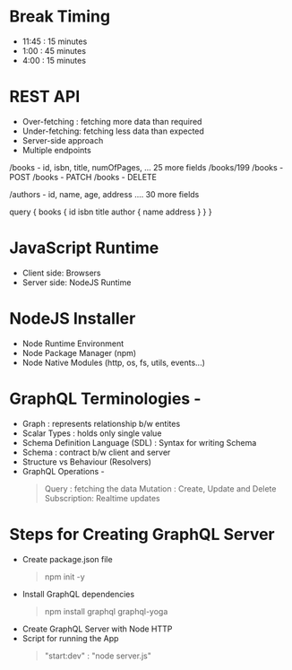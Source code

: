 # Break Timing

- 11:45 : 15 minutes
- 1:00 : 45 minutes
- 4:00 : 15 minutes

# REST API

- Over-fetching : fetching more data than required
- Under-fetching: fetching less data than expected
- Server-side approach
- Multiple endpoints

/books - id, isbn, title, numOfPages, ... 25 more fields
/books/199
/books - POST
/books - PATCH
/books - DELETE

/authors - id, name, age, address .... 30 more fields

query {
books {
id
isbn
title
author {
name
address
}
}
}

# JavaScript Runtime

- Client side: Browsers
- Server side: NodeJS Runtime

# NodeJS Installer

- Node Runtime Environment
- Node Package Manager (npm)
- Node Native Modules (http, os, fs, utils, events...)

# GraphQL Terminologies -

- Graph : represents relationship b/w entites
- Scalar Types : holds only single value
- Schema Definition Language (SDL) : Syntax for writing Schema
- Schema : contract b/w client and server
- Structure vs Behaviour (Resolvers)
- GraphQL Operations -
  > Query : fetching the data
  > Mutation : Create, Update and Delete
  > Subscription: Realtime updates

# Steps for Creating GraphQL Server

- Create package.json file
  > npm init -y
- Install GraphQL dependencies
  > npm install graphql graphql-yoga
- Create GraphQL Server with Node HTTP
- Script for running the App
  > "start:dev" : "node server.js"
